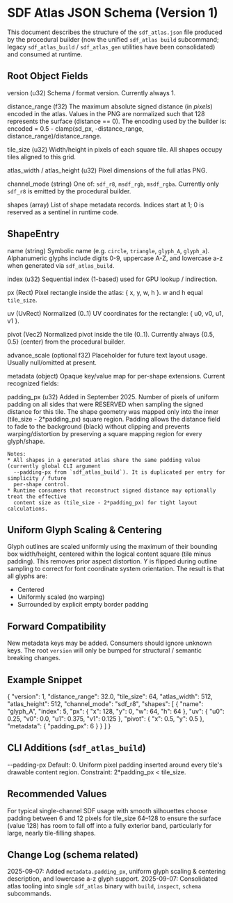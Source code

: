SDF Atlas JSON Schema (Version 1)
=================================

This document describes the structure of the `sdf_atlas.json` file produced by the procedural
builder (now the unified `sdf_atlas build` subcommand; legacy `sdf_atlas_build` / `sdf_atlas_gen`
utilities have been consolidated) and consumed at runtime.

Root Object Fields
------------------
version (u32)
  Schema / format version. Currently always 1.

distance_range (f32)
  The maximum absolute signed distance (in *pixels*) encoded in the atlas. Values in the PNG are
  normalized such that 128 represents the surface (distance == 0). The encoding used by the
  builder is: encoded = 0.5 - clamp(sd_px, -distance_range, distance_range)/distance_range.

tile_size (u32)
  Width/height in pixels of each square tile. All shapes occupy tiles aligned to this grid.

atlas_width / atlas_height (u32)
  Pixel dimensions of the full atlas PNG.

channel_mode (string)
  One of: `sdf_r8`, `msdf_rgb`, `msdf_rgba`. Currently only `sdf_r8` is emitted by the procedural builder.

shapes (array<ShapeEntry>)
  List of shape metadata records. Indices start at 1; 0 is reserved as a sentinel in runtime code.

ShapeEntry
----------
name (string)
  Symbolic name (e.g. `circle`, `triangle`, `glyph_A`, `glyph_a`). Alphanumeric glyphs include
  digits 0-9, uppercase A-Z, and lowercase a-z when generated via `sdf_atlas_build`.

index (u32)
  Sequential index (1-based) used for GPU lookup / indirection.

px (Rect)
  Pixel rectangle inside the atlas: { x, y, w, h }. w and h equal `tile_size`.

uv (UvRect)
  Normalized (0..1) UV coordinates for the rectangle: { u0, v0, u1, v1 }.

pivot (Vec2)
  Normalized pivot inside the tile (0..1). Currently always {0.5, 0.5} (center) from the procedural builder.

advance_scale (optional f32)
  Placeholder for future text layout usage. Usually null/omitted at present.

metadata (object)
  Opaque key/value map for per-shape extensions. Current recognized fields:

  padding_px (u32)
    Added in September 2025. Number of pixels of uniform padding on all sides that were RESERVED
    when sampling the signed distance for this tile. The shape geometry was mapped only into the
    inner (tile_size - 2*padding_px) square region. Padding allows the distance field to fade to
    the background (black) without clipping and prevents warping/distortion by preserving a square
    mapping region for every glyph/shape.

    Notes:
    * All shapes in a generated atlas share the same padding value (currently global CLI argument
      --padding-px from `sdf_atlas_build`). It is duplicated per entry for simplicity / future
      per-shape control.
    * Runtime consumers that reconstruct signed distance may optionally treat the effective
      content size as (tile_size - 2*padding_px) for tight layout calculations.

Uniform Glyph Scaling & Centering
---------------------------------
Glyph outlines are scaled uniformly using the maximum of their bounding box width/height, centered
within the logical content square (tile minus padding). This removes prior aspect distortion.
Y is flipped during outline sampling to correct for font coordinate system orientation. The result
is that all glyphs are:
  * Centered
  * Uniformly scaled (no warping)
  * Surrounded by explicit empty border padding

Forward Compatibility
---------------------
New metadata keys may be added. Consumers should ignore unknown keys. The root `version` will only
be bumped for structural / semantic breaking changes.

Example Snippet
---------------
{
  "version": 1,
  "distance_range": 32.0,
  "tile_size": 64,
  "atlas_width": 512,
  "atlas_height": 512,
  "channel_mode": "sdf_r8",
  "shapes": [
    {
      "name": "glyph_A",
      "index": 5,
      "px": { "x": 128, "y": 0, "w": 64, "h": 64 },
      "uv": { "u0": 0.25, "v0": 0.0, "u1": 0.375, "v1": 0.125 },
      "pivot": { "x": 0.5, "y": 0.5 },
      "metadata": { "padding_px": 6 }
    }
  ]
}

CLI Additions (`sdf_atlas_build`)
---------------------------------
--padding-px <u32>
  Default: 0. Uniform pixel padding inserted around every tile's drawable content region.
  Constraint: 2*padding_px < tile_size.

Recommended Values
------------------
For typical single-channel SDF usage with smooth silhouettes choose padding between 6 and 12 pixels
for tile_size 64–128 to ensure the surface (value 128) has room to fall off into a fully exterior
band, particularly for large, nearly tile-filling shapes.

Change Log (schema related)
---------------------------
2025-09-07: Added `metadata.padding_px`, uniform glyph scaling & centering description, and lowercase a-z glyph support.
2025-09-07: Consolidated atlas tooling into single `sdf_atlas` binary with `build`, `inspect`, `schema` subcommands.

